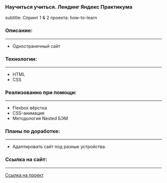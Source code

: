 ### Научиться учиться. Лендинг Яндекс Практикума
subtitle: Спринт 1 & 2 проекта: how-to-learn

### Описание:
______
* Одностраничный сайт

### Технологии:
______
* HTML
* CSS

### Реализованно при помощи:
______
* Flexbox вёрстка
* CSS-анимация
* Методология Nested БЭМ


### Планы по доработке:
______
* Адаптировать сайт под разные устройства.

### Ссылка на сайт:
______
[Ссылка на проект](https://osshalakhina.github.io/how-to-learn/)

